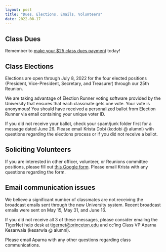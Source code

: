 ```yaml
---
layout: post
title: "Dues, Elections, Emails, Volunteers"
date: 2022-08-17
---
```

## Class Dues

Remember to [make your $25 class dues payment](../../../dues/) today!

## Class Elections

Elections are open through July 8, 2022 for the four elected positions (President, Vice-President, Secretary, and Treasurer) through our 25th Reunion.

We are taking advantage of Election Runner voting software provided by the University that ensures that each classmate gets one vote. Your vote is anonymous! You should have received a personalized ballot from Election Runner via email containing your unique voter ID.

If you did not receive your ballot, check your spam/junk folder first for a message dated June 26. Please email Krista Dobi (kcdobi @ alumni) with questions regarding the elections process or if you did not receive a ballot.

## Soliciting Volunteers

If you are interested in other officer, volunteer, or Reunions committee positions, please fill out [this Google form](https://forms.gle/7N1Nf5uVxRmhRKVy7). Please email Krista with any questions regarding the form.

## Email communication issues

We believe a significant number of classmates are not receiving the broadcast emails sent through the new University system. Recent broadcast emails were sent on May 15, May 31, and June 16. 

If you did not receive all 3 of these messages, please consider emailng the TigerNet help desk at tigernet@princeton.edu and cc’ing Class VP Aparna Kesarwala (kesarwla @ alumni). 

Please email Aparna with any other questions regarding class communications.
